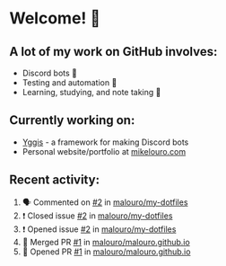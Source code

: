 # Welcome! 👋

## A lot of my work on GitHub involves:
  * Discord bots 🤖
  * Testing and automation 🧪
  * Learning, studying, and note taking 📝

## Currently working on:
  * [Yggis](https://github.com/malouro/yggis-bot) - a framework for making Discord bots
  * Personal website/portfolio at [mikelouro.com](https://mikelouro.com)

## Recent activity:

<!--START_SECTION:activity-->
1. 🗣 Commented on [#2](https://github.com//malouro/my-dotfiles/issues/2) in [malouro/my-dotfiles](https://github.com//malouro/my-dotfiles)
2. ❗️ Closed issue [#2](https://github.com//malouro/my-dotfiles/issues/2) in [malouro/my-dotfiles](https://github.com//malouro/my-dotfiles)
3. ❗️ Opened issue [#2](https://github.com//malouro/my-dotfiles/issues/2) in [malouro/my-dotfiles](https://github.com//malouro/my-dotfiles)
4. 🎊  Merged PR [#1](https://github.com//malouro/malouro.github.io/pull/1) in [malouro/malouro.github.io](https://github.com//malouro/malouro.github.io)
5. 💪 Opened PR [#1](https://github.com//malouro/malouro.github.io/pull/1) in [malouro/malouro.github.io](https://github.com//malouro/malouro.github.io)
<!--END_SECTION:activity-->
